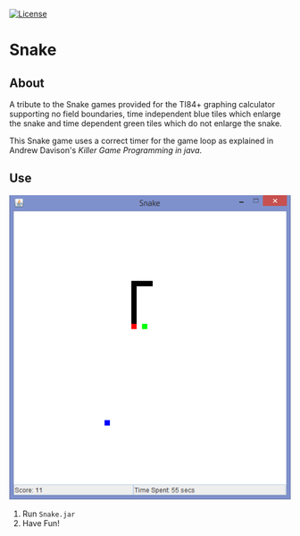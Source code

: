 [![License][s2]][li]

[s1]: https://travis-ci.org/matt77hias/Snake.svg?branch=master
[s2]: https://img.shields.io/badge/license-GPL%203.0-blue.svg

[tr]: https://travis-ci.org/matt77hias/Snake
[li]: https://raw.githubusercontent.com/matt77hias/Snake/master/LICENSE.txt

# Snake

## About
A tribute to the Snake games provided for the TI84+ graphing calculator supporting no field boundaries, time independent blue tiles which enlarge the snake and time dependent green tiles which do not enlarge the snake.

This Snake game uses a correct timer for the game loop as explained in Andrew Davison's *Killer Game Programming in java*.

## Use
<p align="center"><img src="res/Snake.png"></p>

1. Run `Snake.jar`
2. Have Fun!
